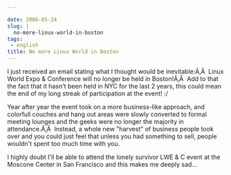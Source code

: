 ```yaml
---

date: 2006-05-24
slug: |
  no-more-linux-world-in-boston
tags:
 - english
title: No more Linux World in Boston
---
```


I just received an email stating what I thought would be inevitable:Ã‚Â 
Linux World Expo & Conference will no longer be held in Boston!Ã‚Â  Add
to that the fact that it hasn't been held in NYC for the last 2 years,
this could mean the end of my long streak of participation at the event!
:/

Year after year the event took on a more business-like approach, and
colorfull couches and hang out areas were slowly converted to formal
meeting lounges and the geeks were no longer the majority in
attendance.Ã‚Â  Instead, a whole new "harvest" of business people took
over and you could just feel that unless you had something to sell,
people wouldn't spent too much time with you.

I highly doubt I'll be able to attend the lonely survivor LWE & C event
at the Moscone Center in San Francisco and this makes me deeply sad...
